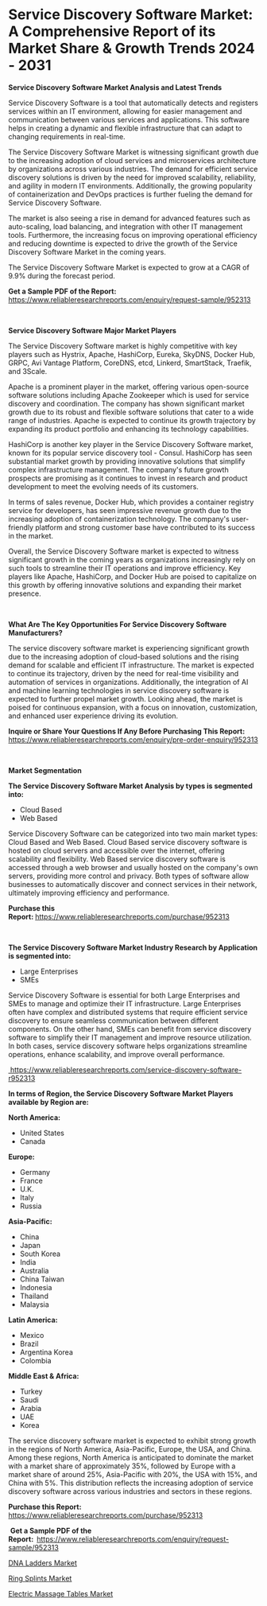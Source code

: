 <p><h1>Service Discovery Software Market: A Comprehensive Report of its Market Share & Growth Trends 2024 - 2031</h1></p><p><strong>Service Discovery Software Market Analysis and Latest Trends</strong></p>
<p><p>Service Discovery Software is a tool that automatically detects and registers services within an IT environment, allowing for easier management and communication between various services and applications. This software helps in creating a dynamic and flexible infrastructure that can adapt to changing requirements in real-time.</p><p>The Service Discovery Software Market is witnessing significant growth due to the increasing adoption of cloud services and microservices architecture by organizations across various industries. The demand for efficient service discovery solutions is driven by the need for improved scalability, reliability, and agility in modern IT environments. Additionally, the growing popularity of containerization and DevOps practices is further fueling the demand for Service Discovery Software.</p><p>The market is also seeing a rise in demand for advanced features such as auto-scaling, load balancing, and integration with other IT management tools. Furthermore, the increasing focus on improving operational efficiency and reducing downtime is expected to drive the growth of the Service Discovery Software Market in the coming years.</p><p>The Service Discovery Software Market is expected to grow at a CAGR of 9.9% during the forecast period.</p></p>
<p><strong>Get a Sample PDF of the Report:&nbsp;</strong> <a href="https://www.reliableresearchreports.com/enquiry/request-sample/952313">https://www.reliableresearchreports.com/enquiry/request-sample/952313</a></p>
<p>&nbsp;</p>
<p><strong>Service Discovery Software Major Market Players</strong></p>
<p><p>The Service Discovery Software market is highly competitive with key players such as Hystrix, Apache, HashiCorp, Eureka, SkyDNS, Docker Hub, GRPC, Avi Vantage Platform, CoreDNS, etcd, Linkerd, SmartStack, Traefik, and 3Scale. </p><p>Apache is a prominent player in the market, offering various open-source software solutions including Apache Zookeeper which is used for service discovery and coordination. The company has shown significant market growth due to its robust and flexible software solutions that cater to a wide range of industries. Apache is expected to continue its growth trajectory by expanding its product portfolio and enhancing its technology capabilities.</p><p>HashiCorp is another key player in the Service Discovery Software market, known for its popular service discovery tool - Consul. HashiCorp has seen substantial market growth by providing innovative solutions that simplify complex infrastructure management. The company's future growth prospects are promising as it continues to invest in research and product development to meet the evolving needs of its customers.</p><p>In terms of sales revenue, Docker Hub, which provides a container registry service for developers, has seen impressive revenue growth due to the increasing adoption of containerization technology. The company's user-friendly platform and strong customer base have contributed to its success in the market.</p><p>Overall, the Service Discovery Software market is expected to witness significant growth in the coming years as organizations increasingly rely on such tools to streamline their IT operations and improve efficiency. Key players like Apache, HashiCorp, and Docker Hub are poised to capitalize on this growth by offering innovative solutions and expanding their market presence.</p></p>
<p>&nbsp;</p>
<p><strong>What Are The Key Opportunities For Service Discovery Software Manufacturers?</strong></p>
<p><p>The service discovery software market is experiencing significant growth due to the increasing adoption of cloud-based solutions and the rising demand for scalable and efficient IT infrastructure. The market is expected to continue its trajectory, driven by the need for real-time visibility and automation of services in organizations. Additionally, the integration of AI and machine learning technologies in service discovery software is expected to further propel market growth. Looking ahead, the market is poised for continuous expansion, with a focus on innovation, customization, and enhanced user experience driving its evolution.</p></p>
<p><strong>Inquire or Share Your Questions If Any Before Purchasing This Report:</strong> <a href="https://www.reliableresearchreports.com/enquiry/pre-order-enquiry/952313">https://www.reliableresearchreports.com/enquiry/pre-order-enquiry/952313</a></p>
<p>&nbsp;</p>
<p><strong>Market Segmentation</strong></p>
<p><strong>The Service Discovery Software Market Analysis by types is segmented into:</strong></p>
<p><ul><li>Cloud Based</li><li>Web Based</li></ul></p>
<p><p>Service Discovery Software can be categorized into two main market types: Cloud Based and Web Based. Cloud Based service discovery software is hosted on cloud servers and accessible over the internet, offering scalability and flexibility. Web Based service discovery software is accessed through a web browser and usually hosted on the company's own servers, providing more control and privacy. Both types of software allow businesses to automatically discover and connect services in their network, ultimately improving efficiency and performance.</p></p>
<p><strong>Purchase this Report:&nbsp;</strong><a href="https://www.reliableresearchreports.com/purchase/952313">https://www.reliableresearchreports.com/purchase/952313</a></p>
<p>&nbsp;</p>
<p><strong>The Service Discovery Software Market Industry Research by Application is segmented into:</strong></p>
<p><ul><li>Large Enterprises</li><li>SMEs</li></ul></p>
<p><p>Service Discovery Software is essential for both Large Enterprises and SMEs to manage and optimize their IT infrastructure. Large Enterprises often have complex and distributed systems that require efficient service discovery to ensure seamless communication between different components. On the other hand, SMEs can benefit from service discovery software to simplify their IT management and improve resource utilization. In both cases, service discovery software helps organizations streamline operations, enhance scalability, and improve overall performance.</p></p>
<p><a href="https://www.reliableresearchreports.com/service-discovery-software-r952313">&nbsp;https://www.reliableresearchreports.com/service-discovery-software-r952313</a></p>
<p><strong>In terms of Region, the Service Discovery Software Market Players available by Region are:</strong></p>
<p>
    <p> <strong> North America: </strong>
        <ul>
            <li>United States</li>
            <li>Canada</li>
        </ul>
        </p> 
    <p> <strong> Europe: </strong>
        <ul>
            <li>Germany</li>
            <li>France</li>
            <li>U.K.</li>
            <li>Italy</li>
            <li>Russia</li>
        </ul>
        </p> 
    <p> <strong> Asia-Pacific: </strong>
        <ul>
            <li>China</li>
            <li>Japan</li>
            <li>South Korea</li>
            <li>India</li>
            <li>Australia</li>
            <li>China Taiwan</li>
            <li>Indonesia</li>
            <li>Thailand</li>
            <li>Malaysia</li>
        </ul>
        </p> 
    <p> <strong> Latin America: </strong>
        <ul>
            <li>Mexico</li>
            <li>Brazil</li>
            <li>Argentina Korea</li>
            <li>Colombia</li>
        </ul>
        </p> 
    <p> <strong> Middle East & Africa: </strong>
        <ul>
            <li>Turkey</li>
            <li>Saudi</li>
            <li>Arabia</li>
            <li>UAE</li>
            <li>Korea</li>
        </ul>
    </p>
    </p>
<p><p>The service discovery software market is expected to exhibit strong growth in the regions of North America, Asia-Pacific, Europe, the USA, and China. Among these regions, North America is anticipated to dominate the market with a market share of approximately 35%, followed by Europe with a market share of around 25%, Asia-Pacific with 20%, the USA with 15%, and China with 5%. This distribution reflects the increasing adoption of service discovery software across various industries and sectors in these regions.</p></p>
<p><strong>Purchase this Report: </strong><a href="https://www.reliableresearchreports.com/purchase/952313">https://www.reliableresearchreports.com/purchase/952313</a></p>
<p>&nbsp;<strong>Get a Sample PDF of the Report:&nbsp;&nbsp;</strong><a href="https://www.reliableresearchreports.com/enquiry/request-sample/952313">https://www.reliableresearchreports.com/enquiry/request-sample/952313</a></p>
<p><strong></strong></p>
<p><p><a href="https://github.com/lbird53714/Market-Research-Report-List-5/blob/main/dna-ladders-market.md">DNA Ladders Market</a></p><p><a href="https://github.com/alexcrou8/Market-Research-Report-List-1/blob/main/ring-splints-market.md">Ring Splints Market</a></p><p><a href="https://github.com/Krdamani25/Market-Research-Report-List-1/blob/main/electric-massage-tables-market.md">Electric Massage Tables Market</a></p></p>